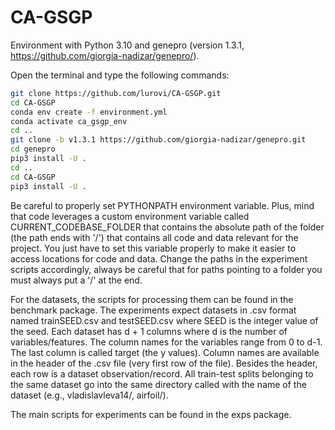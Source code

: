 # CA-GSGP 

Environment with Python 3.10 and genepro (version 1.3.1, https://github.com/giorgia-nadizar/genepro/).

Open the terminal and type the following commands:

```bash
git clone https://github.com/lurovi/CA-GSGP.git
cd CA-GSGP
conda env create -f environment.yml
conda activate ca_gsgp_env
cd ..
git clone -b v1.3.1 https://github.com/giorgia-nadizar/genepro.git
cd genepro
pip3 install -U .
cd ..
cd CA-GSGP
pip3 install -U .
```

Be careful to properly set PYTHONPATH environment variable. Plus, mind that code leverages a custom environment variable called CURRENT\_CODEBASE\_FOLDER that contains the absolute path of the folder (the path ends with '/') that contains all code and data relevant for the project. You just have to set this variable properly to make it easier to access locations for code and data. Change the paths in the experiment scripts accordingly, always be careful that for paths pointing to a folder you must always put a '/' at the end.

For the datasets, the scripts for processing them can be found in the benchmark package. The experiments expect datasets in .csv format named trainSEED.csv and testSEED.csv where SEED is the integer value of the seed. Each dataset has d + 1 columns where d is the number of variables/features. The column names for the variables range from 0 to d-1. The last column is called target (the y values). Column names are available in the header of the .csv file (very first row of the file). Besides the header, each row is a dataset observation/record. All train-test splits belonging to the same dataset go into the same directory called with the name of the dataset (e.g., vladislavleva14/, airfoil/).

The main scripts for experiments can be found in the exps package.
